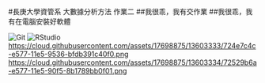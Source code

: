 #長庚大學資管系 大數據分析方法 作業二
##我很乖，我有交作業
##我很乖，我有在電腦安裝好軟體

![Git](https://raw.githubusercontent.com/eggheadtu/image/master/Git.png)
![RStudio](https://raw.githubusercontent.com/eggheadtu/image/master/RStudio.png)
https://cloud.githubusercontent.com/assets/17698875/13603333/724e7c4c-e577-11e5-9536-bfdb391c40f0.png
https://cloud.githubusercontent.com/assets/17698875/13603334/72529b6a-e577-11e5-90f5-8b1789bb0f01.png
